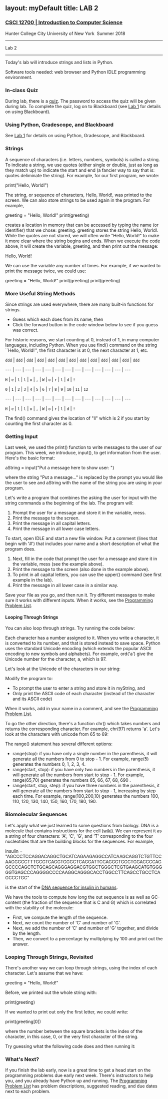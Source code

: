 layout: myDefault
title: LAB 2
---
### [CSCI 12700 | Introduction to Computer Science](../summer2018.md)  
Hunter College City University of New York &nbsp;Summer 2018 

---

Lab 2  

---

Today's lab will introduce strings and lists in Python.

Software tools needed: web browser and Python IDLE programming environment.

### In-class Quiz

During lab, there is a [quiz](quizzes.html). The password to access the quiz will be given during lab. To complete the quiz, log on to Blackboard (see [Lab 1](lab1.html) for details on using Blackboard).

### Using Python, Gradescope, and Blackboard

See [Lab 1](lab1.html) for details on using Python, Gradescope, and Blackboard.

### Strings

A sequence of characters (i.e. letters, numbers, symbols) is called a string. To indicate a string, we use quotes (either single or double, just as long as they match up) to indicate the start and end (a fancier way to say that is: quotes deliminate the string). For example, for our first program, we wrote:

print("Hello, World!")

The string, or sequence of characters, Hello, World!, was printed to the screen. We can also store strings to be used again in the program. For example,

greeting = "Hello, World!"
print(greeting)

creates a location in memory that can be accessed by typing the name (or identifier) that we chose: greeting. greeting stores the string Hello, World!. While the quotes are not stored, we will often write "Hello, World!" to make it more clear where the string begins and ends. When we execute the code above, it will create the variable, greeting, and then print out the message:

Hello, World!

We can use the variable any number of times. For example, if we wanted to print the message twice, we could use:

greeting = "Hello, World!"
print(greeting)
print(greeting)

### More Useful String Methods

Since strings are used everywhere, there are many built-in functions for strings.

*   Guess which each does from its name, then
*   Click the forward button in the code window below to see if you guess was correct.

For historic reasons, we start counting at 0, instead of 1, in many computer languages, including Python. When you use find() command on the string ``Hello, World!'', the first character is at 0, the next character at 1, etc.  


 ` ddd ` | ` ddd ` | ` ddd ` | ` ddd ` | ` ddd ` | ` ddd ` | ` ddd ` | ` ddd ` | ` ddd ` | ` ddd ` | ` ddd ` | ` ddd ` | ` ddd ` 
 
 --- | --- | --- | --- | --- | --- | --- | --- | --- | --- | --- | --- | --- 
 
 ` H ` | ` e ` | ` l ` | ` l ` | ` o ` | ` , ` | ` W ` | ` o ` | ` r ` | ` l ` | ` d ` | ` ! ` 
 
 
  ` 0 ` | ` 1 ` | ` 2 ` | ` 3 ` | ` 4 ` | ` 5 ` | ` 6 ` | ` 7 ` | ` 8 ` | ` 9 ` | ` 10 ` | ` 11 ` | ` 12 ` 
 
 --- | --- | --- | --- | --- | --- | --- | --- | --- | --- | --- | --- | --- 
 
 ` H ` | ` e ` | ` l ` | ` l ` | ` o ` | ` , ` | ` W ` | ` o ` | ` r ` | ` l ` | ` d ` | ` ! ` 



The find() command gives the location of "ll" which is 2 if you start by counting the first character as 0.

### Getting Input

Last week, we used the print() function to write messages to the user of our program. This week, we introduce, input(), to get information from the user. Here's the basic format:

aString = input("Put a message here to show user: ")

where the string "Put a message..." is replaced by the prompt you would like the user to see and aString with the name of the string you are using in your program.

Let's write a program that combines the asking the user for input with the string commands a the beginning of the lab. The program will:

1.  Prompt the user for a message and store it in the variable, mess.
2.  Print the message to the screen.
3.  Print the message in all capital letters.
4.  Print the message in all lower case letters.

To start, open IDLE and start a new file window. Put a comment (lines that begin with '#') that includes your name and a short description of what the program does.

1.  Next, fill in the code that prompt the user for a message and store it in the variable, mess (see the example above).
2.  Print the message to the screen (also done in the example above).
3.  To print in all capital letters, you can use the upper() command (see first example in the lab).
4.  Print the message in all lower case in a similar way.

Save your file as you go, and then run it. Try different messages to make sure it works with different inputs. When it works, see the [Programming Problem List](ps.html).

#### Looping Through Strings

You can also loop through strings. Try running the code below:

Each character has a number assigned to it. When you write a character, it is converted to its number, and that is stored instead to save space. Python uses the standard Unicode encoding (which extends the popular ASCII encoding to new symbols and alphabets). For example, ord('a') give the Unicode number for the character, a, which is 97.

Let's look at the Unicode of the characters in our string:

Modify the program to:

*   To prompt the user to enter a string and store it in myString, and
*   Only print the ASCII code of each character (instead of the character and its ASCII code)

When it works, add in your name in a comment, and see the [Programming Problem List](assignments.html).

To go the other direction, there's a function chr() which takes numbers and returns the corresponding character. For example, chr(97) returns 'a'. Let's look at the characters with unicode from 65 to 69:

The range() statement has several different options:

*   range(stop): if you have only a single number in the parenthesis, it will generate all the numbers from 0 to stop - 1. For example, range(5) generates the numbers 0, 1, 2, 3, 4.
*   range(start, stop): if you have only two numbers in the parenthesis, it will generate all the numbers from start to stop - 1. For example, range(65,70) generates the numbers 65, 66, 67, 68, 690 .
*   range(start, stop, step): if you have three numbers in the parenthesis, it will generate all the numbers from start to stop - 1, increasing by step each time. For example, range(100,200,10) generates the numbers 100, 110, 120, 130, 140, 150, 160, 170, 180, 190.

### Biomolecular Sequences

Let's apply what we just learned to some questions from biology. DNA is a molecule that contains instructions for the cell ([wiki](https://en.wikipedia.org/wiki/DNA)). We can represent it as a string of four characters: 'A', 'C', 'G', and 'T' corresponding to the four nucleotides that are the building blocks for the sequences. For example,

insulin = "AGCCCTCCAGGACAGGCTGCATCAGAAGAGGCCATCAAGCAGGTCTGTTCCAAGGGCCTTTGCGTCAGGTGGGCTCAGGATTCCAGGGTGGCTGGACCCCAGGCCCCAGCTCTGCAGCAGGGAGGACGTGGCTGGGCTCGTGAAGCATGTGGGGGTGAGCCCAGGGGCCCCAAGGCAGGGCACCTGGCCTTCAGCCTGCCTCAGCCCTGC"

is the start of the [DNA sequence for insulin in humans](https://www.ncbi.nlm.nih.gov/gene?Db=gene&Cmd=DetailsSearch&Term=3630).

We have the tools to compute how long the out sequence is as well as GC-content (the fraction of the sequence that is C and G) which is correlated with the stability of the molecule:

*   First, we compute the length of the sequence.
*   Next, we count the number of 'C' and number of 'G'.
*   Next, we add the number of 'C' and number of 'G' together, and divide by the length.
*   Then, we convert to a percentage by multiplying by 100 and print out the answer.

### Looping Through Strings, Revisited

There's another way we can loop through strings, using the index of each character. Let's assume that we have:

greeting = "Hello, World!"

Before, we printed out the whole string with:

print(greeting)

If we wanted to print out only the first letter, we could write:

print(greeting\[0\])

where the number between the square brackets is the index of the character, in this case, 0, or the very first character of the string.

Try guessing what the following code does and then running it:

### What's Next?

If you finish the lab early, now is a great time to get a head start on the programming problems due early next week. There's instructors to help you, and you already have Python up and running. The [Programming Problem List](ps.html) has problem descriptions, suggested reading, and due dates next to each problem.
